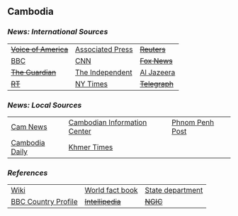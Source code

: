 ## Cambodia ##

### _News: International Sources_ ###
|   |   |   |
| --- | --- | --- |
| [~~Voice of America~~]() | [Associated Press](https://apnews.com/Cambodia) | [~~Reuters~~]() |
| [BBC](https://www.bbc.com/news/topics/c8nq32jwj8mt/cambodia) | [CNN](http://edition.cnn.com/SPECIALS/cambodia/) | [~~Fox News~~]() |
| [~~The Guardian~~]()  | [The Independent](https://www.independent.co.uk/topic/Cambodia) | [Al Jazeera](https://www.aljazeera.com/topics/country/cambodia.html) |
| [~~RT~~]() | [NY Times](https://www.nytimes.com/topic/destination/cambodia) | [~~Telegraph~~]() |

### _News: Local Sources_ ###
|   |   |   |
| --- | --- | --- |
| [Cam News](http://www.camnews.org/topics/cambodia-news/) | [Cambodian Information Center](http://cambodia.org/news/) | [Phnom Penh Post](https://phnompenhpost.com/) |
| [Cambodia Daily](https://english.cambodiadaily.com/category/news/) | [Khmer Times](https://www.khmertimeskh.com/) |  |


### _References_ ###
|   |   |   |
| --- | --- | --- |
| [Wiki](https://en.wikipedia.org/wiki/Cambodia) | [World fact book](https://www.cia.gov/library/publications/the-world-factbook/geos/cb.html) | [State department](https://www.state.gov/countries-areas/cambodia/) |
| [BBC Country Profile](https://www.bbc.com/news/world-asia-pacific-13006539) | [~~Intellipedia~~]() | [~~NGIC~~]() |
